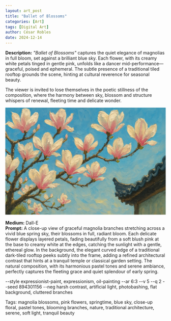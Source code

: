 ```yaml
---
layout: art_post
title: "Ballet of Blossoms"
categories: [Art]
tags: [Digital Art]
author: César Robles
date: 2024-12-14
---
```

**Description:** *"Ballet of Blossoms"* captures the quiet elegance of magnolias in full bloom, set against a brilliant blue sky. Each flower, with its creamy white petals tinged in gentle pink, unfolds like a dancer mid-performance—graceful, poised and ephemeral. The subtle presence of a traditional tiled rooftop grounds the scene, hinting at cultural reverence for seasonal beauty.

The viewer is invited to lose themselves in the poetic stillness of the composition, where the harmony between sky, blossom and structure whispers of renewal, fleeting time and delicate wonder.

![Ballet of Blossoms](/imag/digital_art/ballet_of_blossoms.jpg)

**Medium:** Dall-E\
**Prompt:** A close-up view of graceful magnolia branches stretching across a vivid blue spring sky, their blossoms in full, radiant bloom. Each delicate flower displays layered petals, fading beautifully from a soft blush pink at the base to creamy white at the edges, catching the sunlight with a gentle, ethereal glow. In the background, the elegant curved edge of a traditional dark-tiled rooftop peeks subtly into the frame, adding a refined architectural contrast that hints at a tranquil temple or classical garden setting. The natural composition, with its harmonious pastel tones and serene ambiance, perfectly captures the fleeting grace and quiet splendour of early spring.

--style expressionist-paint, expressionism, oil-painting --ar 6:3 --v 5 --q 2 --seed 894301156 --neg harsh contrast, artificial light, photobashing, flat background, cluttered branches

Tags: magnolia blossoms, pink flowers, springtime, blue sky, close-up floral, pastel tones, blooming branches, nature, traditional architecture, serene, soft light, tranquil beauty